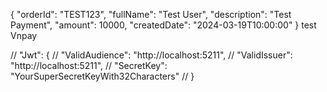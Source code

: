    {
     "orderId": "TEST123",
     "fullName": "Test User",
     "description": "Test Payment",
     "amount": 10000,
     "createdDate": "2024-03-19T10:00:00"
   }
test Vnpay

  // "Jwt": {
  //   "ValidAudience": "http://localhost:5211",
  //   "ValidIssuer": "http://localhost:5211",
  //   "SecretKey": "YourSuperSecretKeyWith32Characters"
  // }